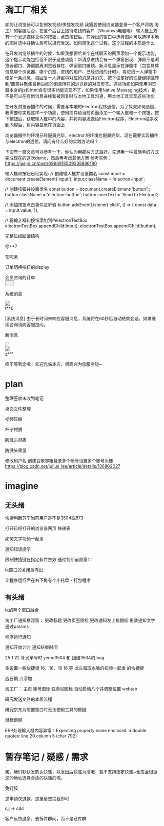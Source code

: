 # 淘工厂相关

如何让浏览器可以复制发视频/快捷发视频
我需要使用浏览器登录一个客户网站 淘工厂的客服后台，在这个后台上接待进线的客户（Windows电脑端）
输入框上方有一个发送媒体文件的按钮，点击按钮后，在弹出的窗口中选择图片可以选择本地的图片选中并确认后可以进行发送。如何简化这个过程，这个过程的本质是什么


在开发浏览器插件的时候，如果我想要给某个在线聊天的网页添加一个提示功能，这个提示功能包括但不限于这些功能：新消息进线会有一个弹窗出现、弹窗不是浏览器窗口、弹窗脱离浏览器存在、弹窗窗口置顶、新消息显示在弹窗中（包含具体信息哪个浏览器、哪个页签、进线的用户、已经进线的计时）、每进线一人弹窗中便多一条消息、每回复一人弹窗中对应的消息并消失、按下设定好的快捷键即跳转到/置顶并聚焦最新进线的消息所在的浏览器的对应页签。这些功能如果使用浏览器本身的js和html会有很多功能实现不了，如果使用Native Messaging技术，是不是可以在有新消息进线和被回复时与本地工具沟通，用本地工具实现这些功能

在开发浏览器插件的时候，需要与本地的Electron程序通信，为了探究如何通信，我需要你实现这样一个功能，使用插件给当前页面添加一个输入框和一个按钮，按下按钮后，获取输入框中的内容，并将内容发送给Electron程序，Electron程序收到内容后，将内容显示在页面上

浏览器插件的环境已经配置完毕，electron的环境也配置完毕，现在需要实现插件与electron的通信，请问有什么好的实践方法吗？

下面有一篇文章可以参考一下，你认为用那种方式最好，先选用一种最简单的方式完成现在的这次demo，然后再考虑其他方案
参考实例：https://juejin.cn/post/6996918509338886180

输入框和按钮已经实现:
// 创建输入框并设置类名
const input = document.createElement('input');
input.className = 'electron-input';

// 创建按钮并设置类名
const button = document.createElement('button');
button.className = 'electron-button';
button.innerText = 'Send to Electron';

// 添加按钮点击事件监听器
button.addEventListener('click', () => {
    const data = input.value;
});

// 将输入框和按钮添加到#electronTestBox
electronTestBox.appendChild(input);
electronTestBox.appendChild(button);





完整进线回话结构
<div class="xixikf-c-2-mbc-im-desk-extension_tao-factory-im-desk-tao-factory-online-touch-explorer-member-card_content"><div class="xixikf-c-2-mbc-im-desk-extension_tao-factory-im-desk-tao-factory-online-touch-explorer-member-card_info"><div class="xixikf-c-2-mbc-im-desk-extension_tao-factory-im-desk-tao-factory-online-touch-explorer-member-card_username" data-xreplay-desensitized-name="true" data-spm-anchor-id="0.0.0.i3.72ec7b96QhS47a">徐**7</div><div class="xixikf-c-2-mbc-im-desk-extension_tao-factory-im-desk-tao-factory-online-touch-explorer-member-card_tags"><span role="img" class="xixi-icon xixi-icon-mobile-o" style="color: var(--primary-color);"><svg width="1em" height="1em" fill="currentColor" focusable="false" aria-hidden="true"><use href="#xixi-icon-mobile-o"></use></svg></span><div class="xixikf-c-2-mbc-im-desk-extension_tao-factory-im-desk-tao-factory-online-touch-explorer-member-card_mask"></div></div></div><div class="xixikf-c-2-mbc-im-desk-extension_tao-factory-im-desk-tao-factory-online-touch-explorer-member-card_tips"><div class="xixikf-c-2-mbc-im-desk-extension_tao-factory-im-desk-tao-factory-online-touch-explorer-member-card_message">在呢亲</div><div><span class="xixikf-c-2-mbc-im-desk-extension_tao-factory-im-desk-components-online-touch-timer_container"></span></div></div></div>


订单切换按钮的display
<div class="xixikf-biztarget-selector_components-biz-header_container" style="
    display: block;
"><div class="xixikf-biztarget-selector_components-biz-header_label">会员咨询的订单</div><div class="xixikf-biztarget-selector_components-biz-header_commands"><button data-component-id="xixi-design://button" tabindex="0" data-c-l-i="com.xixikf.imdesk.IMDeskApp>Plugin>com.xixikf.presale.applications.C2mbcBizTargetSelector/click-swap-to-biz-target-list-button" aria-label="点击修改咨询对象按钮" data-c-l-v="iBm_3LWW>lM2z6QXE/_" type="button" class="ant4-btn ant4-btn-default ant4-btn-icon-only xixi-button"><span role="img" class="xixi-icon xixi-icon-swap-o"><svg width="1em" height="1em" fill="currentColor" focusable="false" aria-hidden="true"><use href="#xixi-icon-swap-o"></use></svg></span></button></div></div>



系统消息
<div class="xixikf-c-2-mbc-im-desk-extension_tao-factory-im-desk-tao-factory-online-touch-explorer-member-card_main"><div class="xixikf-c-2-mbc-im-desk-extension_tao-factory-im-desk-tao-factory-online-touch-explorer-member-card_avatar"><span class="ant4-badge xixikf-c-2-mbc-im-desk-extension_tao-factory-im-desk-tao-factory-online-touch-explorer-member-card_badge"><span data-component-id="xixi-design://avatar" class="ant4-avatar ant4-avatar-circle ant4-avatar-image xixi-avatar" style="width: 40px; height: 40px; line-height: 40px; font-size: 18px;"><img src="http://wwc.alicdn.com/avatar/getAvatar.do?type=sns&amp;userId=3296972685" data-spm-anchor-id="0.0.0.i76.294e7b96Xhbkgn"></span></span></div><div class="xixikf-c-2-mbc-im-desk-extension_tao-factory-im-desk-tao-factory-online-touch-explorer-member-card_content"><div class="xixikf-c-2-mbc-im-desk-extension_tao-factory-im-desk-tao-factory-online-touch-explorer-member-card_info"><div class="xixikf-c-2-mbc-im-desk-extension_tao-factory-im-desk-tao-factory-online-touch-explorer-member-card_username" data-xreplay-desensitized-name="true">t**0</div><div class="xixikf-c-2-mbc-im-desk-extension_tao-factory-im-desk-tao-factory-online-touch-explorer-member-card_tags"><span role="img" class="xixi-icon xixi-icon-mobile-o" style="color: var(--primary-color);"><svg width="1em" height="1em" fill="currentColor" focusable="false" aria-hidden="true"><use href="#xixi-icon-mobile-o"></use></svg></span><div class="xixikf-c-2-mbc-im-desk-extension_tao-factory-im-desk-tao-factory-online-touch-explorer-member-card_mask"></div></div></div><div class="xixikf-c-2-mbc-im-desk-extension_tao-factory-im-desk-tao-factory-online-touch-explorer-member-card_tips"><div class="xixikf-c-2-mbc-im-desk-extension_tao-factory-im-desk-tao-factory-online-touch-explorer-member-card_message" data-spm-anchor-id="0.0.0.i83.294e7b96Xhbkgn">[系统消息] 由于长时间未响应客服消息，系统将在60秒后自动结束会话，如果继续咨询请向客服提问。</div><div><span class="xixikf-c-2-mbc-im-desk-extension_tao-factory-im-desk-components-online-touch-timer_container"></span></div></div></div></div>


新消息
<div data-id="new_25012192ENIW9yQ__fL2y3Ag775g"><div class="xixikf-c-2-mbc-im-desk-extension_tao-factory-im-desk-tao-factory-online-touch-explorer-member-card_wrap" id="im-desk-member-card-new_25012192ENIW9yQ__fL2y3Ag775g"><div class="xixikf-c-2-mbc-im-desk-extension_tao-factory-im-desk-tao-factory-online-touch-explorer-member-card_container xixikf-c-2-mbc-im-desk-extension_tao-factory-im-desk-tao-factory-online-touch-explorer-member-card_active"><div class="xixikf-c-2-mbc-im-desk-extension_tao-factory-im-desk-tao-factory-online-touch-explorer-member-card_flag xixikf-c-2-mbc-im-desk-extension_tao-factory-im-desk-tao-factory-online-touch-explorer-member-card-online-touch-flag_container"><div class="xixikf-c-2-mbc-im-desk-extension_tao-factory-im-desk-tao-factory-online-touch-explorer-member-card-online-touch-flag_hot-zone" tabindex="0" data-c-l-i="com.xixikf.imdesk.IMDeskApp>CustomSubjectProvider>com.xixikf.c2mbc.im.desk.extension.TaoFactoryOnlineTouchSubjectProvider/online-touch-flag" aria-label="在线会话角标" data-c-l-v="/_"></div><svg width="1em" height="1em" viewBox="0 0 16 16" version="1.1" xmlns="http://www.w3.org/2000/svg" class="session-empty-flag"><g stroke="none" stroke-width="1" fill="transparent" fill-rule="evenodd"><g transform="translate(-994.000000, -1813.000000)" stroke="#C5C9D4" stroke-width="2"><path d="M999.828427,1814 L1007,1814 C1009.20914,1814 1011,1815.79086 1011,1818 L1011,1825.17157 C1011,1826.27614 1010.10457,1827.17157 1009,1827.17157 C1008.46957,1827.17157 1007.96086,1826.96086 1007.58579,1826.58579 L998.414214,1817.41421 C997.633165,1816.63316 997.633165,1815.36684 998.414214,1814.58579 C998.789286,1814.21071 999.297994,1814 999.828427,1814 Z" transform="translate(1003.000000, 1822.000000) scale(-1, 1) translate(-1003.000000, -1822.000000) "></path></g></g></svg></div><div class="xixikf-c-2-mbc-im-desk-extension_tao-factory-im-desk-tao-factory-online-touch-explorer-member-card_main"><div class="xixikf-c-2-mbc-im-desk-extension_tao-factory-im-desk-tao-factory-online-touch-explorer-member-card_avatar"><span class="ant4-badge xixikf-c-2-mbc-im-desk-extension_tao-factory-im-desk-tao-factory-online-touch-explorer-member-card_badge"><span data-component-id="xixi-design://avatar" class="ant4-avatar ant4-avatar-circle ant4-avatar-image xixi-avatar" style="width: 40px; height: 40px; line-height: 40px; font-size: 18px;"><img src="http://wwc.alicdn.com/avatar/getAvatar.do?type=sns&amp;userId=33960483"></span></span></div><div class="xixikf-c-2-mbc-im-desk-extension_tao-factory-im-desk-tao-factory-online-touch-explorer-member-card_content" data-spm-anchor-id="0.0.0.i93.294e7b96Xhbkgn"><div class="xixikf-c-2-mbc-im-desk-extension_tao-factory-im-desk-tao-factory-online-touch-explorer-member-card_info"><div class="xixikf-c-2-mbc-im-desk-extension_tao-factory-im-desk-tao-factory-online-touch-explorer-member-card_username" data-xreplay-desensitized-name="true">z**1</div><div class="xixikf-c-2-mbc-im-desk-extension_tao-factory-im-desk-tao-factory-online-touch-explorer-member-card_tags"><span role="img" class="xixi-icon xixi-icon-mobile-o" style="color: var(--primary-color);"><svg width="1em" height="1em" fill="currentColor" focusable="false" aria-hidden="true"><use href="#xixi-icon-mobile-o"></use></svg></span><div class="xixikf-c-2-mbc-im-desk-extension_tao-factory-im-desk-tao-factory-online-touch-explorer-member-card_mask"></div></div></div><div class="xixikf-c-2-mbc-im-desk-extension_tao-factory-im-desk-tao-factory-online-touch-explorer-member-card_tips"><div class="xixikf-c-2-mbc-im-desk-extension_tao-factory-im-desk-tao-factory-online-touch-explorer-member-card_message">终于等到您啦！欢迎光临本店，很高兴为您服务哒~</div><div><span class="xixikf-c-2-mbc-im-desk-extension_tao-factory-im-desk-components-online-touch-timer_container"></span></div></div></div></div></div></div></div>

# plan

整理签收未收到笔记

桌面文件整理

视频压缩

杆子材质

防溅头材质

防溅头重量

修改用户名
创建谷歌邮箱登录多个账号设置多个账号头像
https://blog.csdn.net/julius_lee/article/details/106802027

# imagine

## 无头绪

快捷判断苏宁当前用户是不是3504或873

打开已经打开的浏览器网页 快递表

如何文字视频一起发

通知错误提示

限制快捷键在指定软件生效 通过判断前置窗口

tk窗口的关闭后呼出

让程序运行后在右下角有个小托盘 - 打包程序

## 有头绪

tk的两个窗口融合


淘工厂通知悬浮窗：
更改标题
更改页签图标
更改通知左上角图标
更改通知文字通过params


程序运行通知

通知开始计时
通知结束时间

25 1 22 补发单号时 yemo3504 和 团结3504的 bug

多设置一些快捷键 16、18、16 18 等
龙头和取水嘴的视频一起发 的快捷键

选日期 点添加

淘工厂：
    主页
    账号图标
    任务栏图标
    自动启动八个并调整位置
    webtab

研究发送文件的本质流程

研究京东为前置窗口时无法使用工具的原因

鼠标侧键

ERP处理输入框内容异常：Expecting property name enclosed in double quotes: line 20 column 5 (char 792)



# 暂存笔记 / 疑惑 / 需求


亲，我们默认发韵达快递，以发出后快递为准哦，暂不支持指定快递~仓库会根据您的地址选择合适的快递的呢。

免钉胶

您申请仅退款，这里给您拦截即可

cjj -> cdd

客户反馈退多，去拆件群问，而不是仓库群